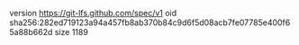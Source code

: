 version https://git-lfs.github.com/spec/v1
oid sha256:282ed719123a94a457fb8ab370b84c9d6f5d08acb7fe07785e400f65a88b662d
size 1189
